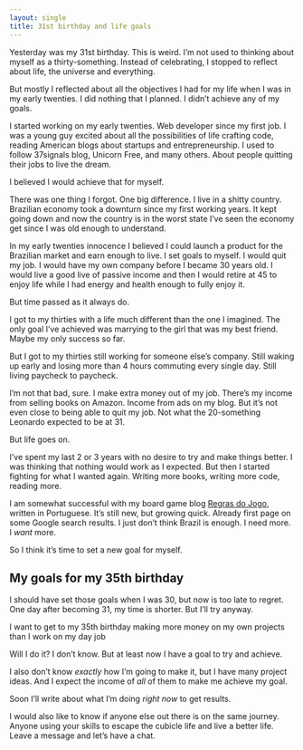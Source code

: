 ```yaml
---
layout: single
title: 31st birthday and life goals
---
```


Yesterday was my 31st birthday. This is weird. I’m not used to thinking about myself as a thirty-something. Instead of celebrating, I stopped to reflect about life, the universe and everything.

But mostly I reflected about all the objectives I had for my life when I was in my early twenties. I did nothing that I planned. I didn’t achieve any of my goals.

I started working on my early twenties. Web developer since my first job. I was a young guy excited about all the possibilities of life crafting code, reading American blogs about startups and entrepreneurship. I used to follow 37signals blog, Unicorn Free, and many others. About people quitting their jobs to live the dream.

I believed I would achieve that for myself.

There was one thing I forgot. One big difference. I live in a shitty country. Brazilian economy took a downturn since my first working years. It kept going down and now the country is in the worst state I’ve seen the economy get since I was old enough to understand.

In my early twenties innocence I believed I could launch a product for the Brazilian market and earn enough to live. I set goals to myself. I would quit my job. I would have my own company before I became 30 years old. I would live a good live of passive income and then I would retire at 45 to enjoy life while I had energy and health enough to fully enjoy it.

But time passed as it always do.

I got to my thirties with a life much different than the one I imagined. The only goal I’ve achieved was marrying to the girl that was my best friend. Maybe my only success so far.

But I got to my thirties still working for someone else’s company. Still waking up early and losing more than 4 hours commuting every single day. Still living paycheck to paycheck.

I’m not that bad, sure. I make extra money out of my job. There’s my income from selling books on Amazon. Income from ads on my blog. But it’s not even close to being able to quit my job. Not what the 20-something Leonardo expected to be at 31.

But life goes on.

I’ve spent my last 2 or 3 years with no desire to try and make things better. I was thinking that nothing would work as I expected. But then I started fighting for what I wanted again. Writing more books, writing more code, reading more.

I am somewhat successful with my board game blog [Regras do Jogo](http://regrasdojogo.com/), written in Portuguese. It’s still new, but growing quick. Already first page on some Google search results. I just don’t think Brazil is enough. I need more. I *want* more.

So I think it’s time to set a new goal for myself.

## My goals for my 35th birthday

I should have set those goals when I was 30, but now is too late to regret. One day after becoming 31, my time is shorter. But I’ll try anyway.

I want to get to my 35th birthday making more money on my own projects than I work on my day job

Will I do it? I don’t know. But at least now I have a goal to try and achieve.

I also don’t know *exactly* how I’m going to make it, but I have many project ideas. And I expect the income of *all* of them to make me achieve my goal.

Soon I’ll write about what I’m doing *right now* to get results.

I would also like to know if anyone else out there is on the same journey. Anyone using your skills to escape the cubicle life and live a better life. Leave a message and let’s have a chat.
